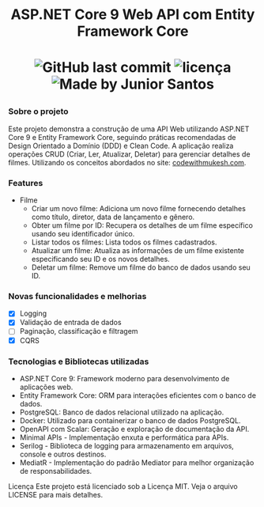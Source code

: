 <h1 align="center">
   ASP.NET Core 9 Web API com Entity Framework Core
<h1/>

<p align="center">
<img alt="GitHub last commit" src="https://img.shields.io/github/last-commit/ejunior01/managing-movie">
<img  alt="licença" src="https://img.shields.io/github/license/ejunior01/managing-movie" />
<img alt="Made by Junior Santos" src="https://img.shields.io/badge/made%20by-Junior Santos-%237519C1">
<p/>

### Sobre o projeto

Este projeto demonstra a construção de uma API Web utilizando ASP.NET Core 9 e Entity Framework Core, seguindo práticas recomendadas de Design Orientado a Domínio (DDD) e Clean Code. A aplicação realiza operações CRUD (Criar, Ler, Atualizar, Deletar) para gerenciar detalhes de filmes. Utilizando os conceitos abordados no site: [codewithmukesh.com](https://codewithmukesh.com/blog/aspnet-core-webapi-crud-with-entity-framework-core-full-course/#what-we-will-build).

### Features
   - Filme
      - Criar um novo filme: Adiciona um novo filme fornecendo detalhes como título, diretor, data de lançamento e gênero.
      - Obter um filme por ID: Recupera os detalhes de um filme específico usando seu identificador único.
      - Listar todos os filmes: Lista todos os filmes cadastrados.
      - Atualizar um filme: Atualiza as informações de um filme existente especificando seu ID e os novos detalhes.
      - Deletar um filme: Remove um filme do banco de dados usando seu ID.

### Novas funcionalidades e melhorias
- [x] Logging
- [x] Validação de entrada de dados
- [ ] Paginação, classificação e filtragem
- [x] CQRS

### Tecnologias e Bibliotecas utilizadas
- ASP.NET Core 9: Framework moderno para desenvolvimento de aplicações web.
- Entity Framework Core: ORM para interações eficientes com o banco de dados.
- PostgreSQL: Banco de dados relacional utilizado na aplicação.
- Docker: Utilizado para containerizar o banco de dados PostgreSQL.
- OpenAPI com Scalar: Geração e exploração de documentação da API.
- Minimal APIs - Implementação enxuta e performática para APIs.
- Serilog - Biblioteca de logging para armazenamento em arquivos, console e outros destinos.
- MediatR - Implementação do padrão Mediator para melhor organização de responsabilidades.






Licença
Este projeto está licenciado sob a Licença MIT. Veja o arquivo LICENSE para mais detalhes.


